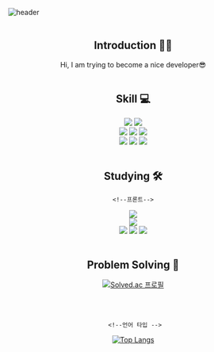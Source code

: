 <!--
**DawnteaStudio/DawnteaStudio** is a ✨ _special_ ✨ repository because its `README.md` (this file) appears on your GitHub profile.

Here are some ideas to get you started:

- 🔭 I’m currently working on ...
- 🌱 I’m currently learning ...
- 👯 I’m looking to collaborate on ...
- 🤔 I’m looking for help with ...
- 💬 Ask me about ...
- 📫 How to reach me: ...
- 😄 Pronouns: ...
- ⚡ Fun fact: ...
-->

<!-- 헤더 -->
![header](https://capsule-render.vercel.app/api?type=Cylinder&color=auto&height=100&section=header&text=Dawntea-nl-Studio🍵&fontSize=60&animation=twinkling)
<br/><br/>
<div align=center>
  
<!--소개-->
  
## Introduction ✋🏻
Hi, I am trying to become a nice developer😎
<br/><br/>
  
<!--기술스택-->
  ## Skill 💻
  
  <!--프론트-->
  <img src="https://img.shields.io/badge/HTML-E34F26?style=flat&logo=HTML5&logoColor=white"/>
  <img src="https://img.shields.io/badge/CSS-1572B6?style=flat&logo=CSS3&logoColor=white"/>
   <br/>
  <!--백-->
   <img src="https://img.shields.io/badge/Express-000000?style=flat&logo=Express&logoColor=white"/>
   <img src="https://img.shields.io/badge/MongoDB-47A248?style=flat&logo=MongoDB&logoColor=green"/>
   <img src="https://img.shields.io/badge/Node.js-339933?style=flat&logo=Node.js&logoColor=green"/>
  <br/>
  <!--언어 및 툴 -->
   <img src="https://img.shields.io/badge/JavaScript-F7DF1E?style=flat&logo=JavaScript&logoColor=white"/>
   <img src="https://img.shields.io/badge/Python-3776AB?style=flat&logo=Python&logoColor=white"/>
   <img src="https://img.shields.io/badge/Git-F05032?style=flat&logo=Git&logoColor=white"/>  
<br/><br/>

   <!--공부중 -->
 
  ## Studying  🛠️
  
    <!--프론트-->
  <img src="https://img.shields.io/badge/TypeScript-3178C6?style=flat&logo=TypeScript&logoColor=white"/>
  <!--백-->
  <br/>
  <img src="https://img.shields.io/badge/Spring-6DB33F?style=flat&logo=Spring&logoColor=white"/>
 <!--언어 및 툴 --> <br/>
   <img src="https://img.shields.io/badge/Java-007396?style=flat&logo=Java&logoColor=white"/>
   <img src="https://img.shields.io/badge/C++-00599C?style=flat&logo=C++&logoColor=white"/>
   <img src="https://img.shields.io/badge/Notion-F05A22?style=flat&logo=Notion&logoColor=white"/>

 <br/>
 <br/>
  
   <!--알고리즘 -->
   
## Problem Solving :muscle: 
  
[![Solved.ac
프로필](http://mazassumnida.wtf/api/v2/generate_badge?boj=krgreenteabro)](https://solved.ac/krgreenteabro)
  
<br/><br/>

     <!--언어 타입 -->
  
[![Top Langs](https://github-readme-stats.vercel.app/api/top-langs/?username=DawnteaStudio&layout=compact)](https://github.com/DawnteaStudio/github-readme-stats)
  
  

</div>

   

